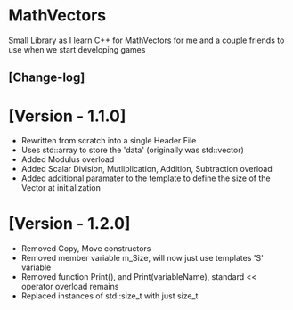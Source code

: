 # MathVectors
Small Library as I learn C++ for MathVectors for me and a couple friends to use when we start developing games

## [Change-log]
# [Version - 1.1.0]
- Rewritten from scratch into a single Header File
- Uses std::array to store the 'data' (originally was std::vector)
- Added Modulus overload
- Added Scalar Division, Mutliplication, Addition, Subtraction overload
- Added additional paramater to the template to define the size of the Vector at initialization

# [Version - 1.2.0]
- Removed Copy, Move constructors
- Removed member variable m_Size, will now just use templates 'S' variable
- Removed function Print(), and Print(variableName), standard << operator overload remains
- Replaced instances of std::size_t with just size_t
